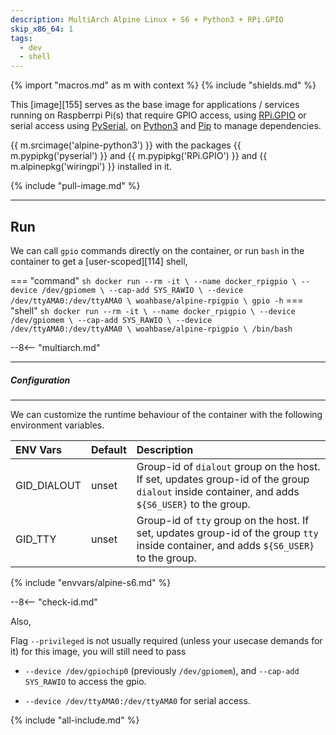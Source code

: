 ```yaml
---
description: MultiArch Alpine Linux + S6 + Python3 + RPi.GPIO
skip_x86_64: 1
tags:
  - dev
  - shell
---
```


{% import "macros.md" as m with context %}
{% include "shields.md" %}

This [image][155] serves as the base image for applications
/ services running on Raspberrpi Pi(s) that require GPIO
access, using [RPi.GPIO][7] or serial access using
[PySerial][8], on [Python3][2] and [Pip][3] to manage
dependencies.

{{ m.srcimage('alpine-python3') }} with the packages {{
m.pypipkg('pyserial') }} and {{ m.pypipkg('RPi.GPIO')
}} and {{ m.alpinepkg('wiringpi') }} installed in it.

{% include "pull-image.md" %}

---
Run
---

We can call `gpio` commands directly on the container, or run `bash`
in the container to get a [user-scoped][114] shell,

=== "command"
    ``` sh
    docker run --rm -it \
      --name docker_rpigpio \
      --device /dev/gpiomem \
      --cap-add SYS_RAWIO \
      --device /dev/ttyAMA0:/dev/ttyAMA0 \
    woahbase/alpine-rpigpio \
      gpio -h
    ```
=== "shell"
    ``` sh
    docker run --rm -it \
      --name docker_rpigpio \
      --device /dev/gpiomem \
      --cap-add SYS_RAWIO \
      --device /dev/ttyAMA0:/dev/ttyAMA0 \
    woahbase/alpine-rpigpio \
      /bin/bash
    ```

--8<-- "multiarch.md"

---
##### Configuration
---

We can customize the runtime behaviour of the container with the
following environment variables.

| ENV Vars                 | Default      | Description
| :---                     | :---         | :---
| GID_DIALOUT              | unset        | Group-id of `dialout` group on the host. If set, updates group-id of the group `dialout` inside container, and adds `${S6_USER}` to the group.
| GID_TTY                  | unset        | Group-id of `tty` group on the host. If set, updates group-id of the group `tty` inside container, and adds `${S6_USER}` to the group.
{% include "envvars/alpine-s6.md" %}

--8<-- "check-id.md"

Also,

Flag `--privileged` is not usually required (unless your
usecase demands for it) for this image, you will still need to
pass

* `--device /dev/gpiochip0` (previously `/dev/gpiomem`), and
  `--cap-add SYS_RAWIO` to access the gpio.

* `--device /dev/ttyAMA0:/dev/ttyAMA0` for serial access.

[2]: https://www.python.org/
[3]: https://pypi.python.org/pypi/pip
[4]: https://pypi.python.org/pypi/RPi.GPIO
[5]: https://pypi.python.org/pypi/pyserial
[6]: https://pkgs.alpinelinux.org/packages?name=wiringpi
[7]: https://sourceforge.net/projects/raspberry-gpio-python/
[8]: https://github.com/pyserial/pyserial

{% include "all-include.md" %}
